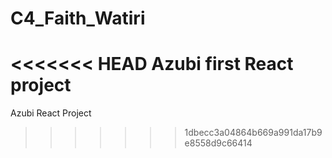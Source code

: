 # C4_Faith_Watiri
<<<<<<< HEAD
Azubi first React project
=======
Azubi React Project
>>>>>>> 1dbecc3a04864b669a991da17b9e8558d9c66414
